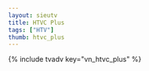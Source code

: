 ```yaml
---
layout: sieutv
title: HTVC Plus
tags: ["HTV"]
thumb: htvc_plus
---
```

{% include tvadv key="vn_htvc_plus" %}
